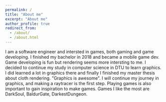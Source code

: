```yaml
---
permalink: /
title: "About me"
excerpt: "About me"
author_profile: true
redirect_from: 
  - /about/
  - /about.html
---
```



I am a software engineer and intersted in games, both gaming and game developing. I finished my bachelor in 2018 and became a mobile game dev. Game developing is fun but rendering seems more intersting to me. I decided to continue my study in computer science in DTU to learn graphics. I did learned a lot in graphics there and finally I finished my master thesis about cloth rendering. "Graphics is awesome". I will continue my journey in graphics, and making a raytracer is the first step. Playing games is also important to gain inspiration to make games. Games I like the most are DarkSoul, BaldurGate, DarkestDungeon.